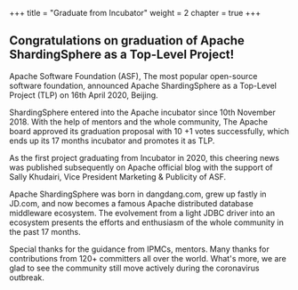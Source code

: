 +++
title = "Graduate from Incubator" 
weight = 2
chapter = true
+++

## Congratulations on graduation of Apache ShardingSphere as a Top-Level Project!


Apache Software Foundation (ASF), The most popular open-source software foundation, announced Apache ShardingSphere as a Top-Level Project (TLP) on 16th April 2020, Beijing.

ShardingSphere entered into the Apache incubator since 10th November 2018. With the help of mentors and the whole community, The Apache board approved its graduation proposal with 10 +1 votes successfully, which ends up its 17 months incubator and promotes it as TLP.

As the first project graduating from Incubator in 2020, this cheering news was published subsequently on Apache official blog with the support of Sally Khudairi, Vice President Marketing & Publicity of ASF.

Apache ShardingSphere was born in dangdang.com, grew up fastly in JD.com, and now becomes a famous Apache distributed database middleware ecosystem. The evolvement from a light JDBC driver into an ecosystem presents the efforts and enthusiasm of the whole community in the past 17 months.

Special thanks for the guidance from IPMCs, mentors. Many thanks for contributions from 120+ committers all over the world. What's more, we are glad to see the community still move actively during the coronavirus outbreak. 